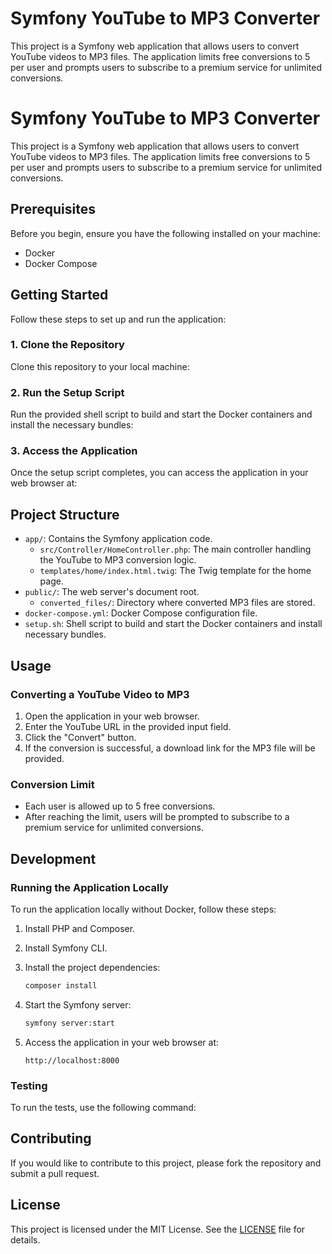 # Symfony YouTube to MP3 Converter

This project is a Symfony web application that allows users to convert YouTube videos to MP3 files. The application limits free conversions to 5 per user and prompts users to subscribe to a premium service for unlimited conversions.

# Symfony YouTube to MP3 Converter

This project is a Symfony web application that allows users to convert YouTube videos to MP3 files. The application limits free conversions to 5 per user and prompts users to subscribe to a premium service for unlimited conversions.

## Prerequisites

Before you begin, ensure you have the following installed on your machine:

- Docker
- Docker Compose

## Getting Started

Follow these steps to set up and run the application:

### 1. Clone the Repository

Clone this repository to your local machine:


### 2. Run the Setup Script

Run the provided shell script to build and start the Docker containers and install the necessary bundles:


### 3. Access the Application

Once the setup script completes, you can access the application in your web browser at:



## Project Structure

- `app/`: Contains the Symfony application code.
  - `src/Controller/HomeController.php`: The main controller handling the YouTube to MP3 conversion logic.
  - `templates/home/index.html.twig`: The Twig template for the home page.
- `public/`: The web server's document root.
  - `converted_files/`: Directory where converted MP3 files are stored.
- `docker-compose.yml`: Docker Compose configuration file.
- `setup.sh`: Shell script to build and start the Docker containers and install necessary bundles.

## Usage

### Converting a YouTube Video to MP3

1. Open the application in your web browser.
2. Enter the YouTube URL in the provided input field.
3. Click the "Convert" button.
4. If the conversion is successful, a download link for the MP3 file will be provided.

### Conversion Limit

- Each user is allowed up to 5 free conversions.
- After reaching the limit, users will be prompted to subscribe to a premium service for unlimited conversions.

## Development

### Running the Application Locally

To run the application locally without Docker, follow these steps:

1. Install PHP and Composer.
2. Install Symfony CLI.
3. Install the project dependencies:

   ```bash
   composer install
   ```

4. Start the Symfony server:

   ```bash
   symfony server:start
   ```

5. Access the application in your web browser at:

   ```
   http://localhost:8000
   ```

### Testing

To run the tests, use the following command:

## Contributing

If you would like to contribute to this project, please fork the repository and submit a pull request.

## License

This project is licensed under the MIT License. See the [LICENSE](LICENSE) file for details.